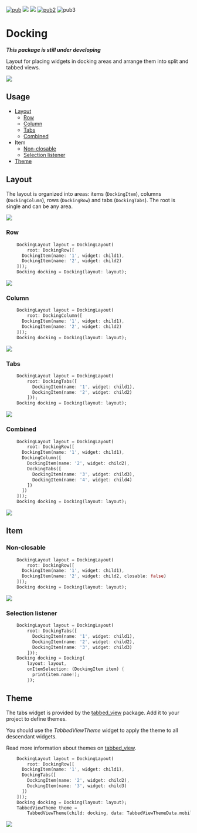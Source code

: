 [![pub](https://img.shields.io/pub/v/docking.svg)](https://pub.dev/packages/docking) ![](https://github.com/caduandrade/docking_flutter/actions/workflows/test.yml/badge.svg) [![](https://img.shields.io/badge/demo-try%20it%20out-blue)](https://caduandrade.github.io/docking_flutter_demo/) [![pub2](https://img.shields.io/badge/Flutter-%E2%9D%A4-red)](https://flutter.dev/) ![pub3](https://img.shields.io/badge/final%20version-as%20soon%20as%20possible-blue)

# Docking

__*This package is still under developing*__

Layout for placing widgets in docking areas and arrange them into split and tabbed views.

![](https://raw.githubusercontent.com/caduandrade/images/main/docking/docking_v2.png)

## Usage

* [Layout](#layout)
  * [Row](#row)
  * [Column](#column)
  * [Tabs](#tabs)
  * [Combined](#combined)
* Item
  * [Non-closable](#non-closable)
  * [Selection listener](#selection-listener)
* [Theme](#theme)

## Layout

The layout is organized into areas: items (`DockingItem`), columns (`DockingColumn`), rows (`DockingRow`) and tabs (`DockingTabs`).
The root is single and can be any area.

![](https://raw.githubusercontent.com/caduandrade/images/main/docking/docking_layout_uml_v3.png)

### Row

```dart
    DockingLayout layout = DockingLayout(
        root: DockingRow([
      DockingItem(name: '1', widget: child1),
      DockingItem(name: '2', widget: child2)
    ]));
    Docking docking = Docking(layout: layout);
```

![](https://raw.githubusercontent.com/caduandrade/images/main/docking/row_v2.png)

### Column

```dart
    DockingLayout layout = DockingLayout(
        root: DockingColumn([
      DockingItem(name: '1', widget: child1),
      DockingItem(name: '2', widget: child2)
    ]));
    Docking docking = Docking(layout: layout);
```

![](https://raw.githubusercontent.com/caduandrade/images/main/docking/column_v2.png)

### Tabs

```dart
    DockingLayout layout = DockingLayout(
        root: DockingTabs([
          DockingItem(name: '1', widget: child1),
          DockingItem(name: '2', widget: child2)
        ]));
    Docking docking = Docking(layout: layout);
```

![](https://raw.githubusercontent.com/caduandrade/images/main/docking/tabs_v1.png)

### Combined

```dart
    DockingLayout layout = DockingLayout(
        root: DockingRow([
      DockingItem(name: '1', widget: child1),
      DockingColumn([
        DockingItem(name: '2', widget: child2),
        DockingTabs([
          DockingItem(name: '3', widget: child3),
          DockingItem(name: '4', widget: child4)
        ])
      ])
    ]));
    Docking docking = Docking(layout: layout);
```

![](https://raw.githubusercontent.com/caduandrade/images/main/docking/combined_v2.png)

## Item

### Non-closable

```dart
    DockingLayout layout = DockingLayout(
        root: DockingRow([
      DockingItem(name: '1', widget: child1),
      DockingItem(name: '2', widget: child2, closable: false)
    ]));
    Docking docking = Docking(layout: layout);
```

![](https://raw.githubusercontent.com/caduandrade/images/main/docking/nonclosable_v1.png)

### Selection listener

```dart
    DockingLayout layout = DockingLayout(
        root: DockingTabs([
          DockingItem(name: '1', widget: child1),
          DockingItem(name: '2', widget: child2),
          DockingItem(name: '3', widget: child3)
        ]));
    Docking docking = Docking(
        layout: layout,
        onItemSelection: (DockingItem item) {
          print(item.name!);
        });
```

## Theme

The tabs widget is provided by the [tabbed_view](https://pub.dev/packages/tabbed_view) package. Add it to your project to define themes.

You should use the *TabbedViewTheme* widget to apply the theme to all descendant widgets.

Read more information about themes on [tabbed_view](https://pub.dev/packages/tabbed_view).

```dart
    DockingLayout layout = DockingLayout(
        root: DockingRow([
      DockingItem(name: '1', widget: child1),
      DockingTabs([
        DockingItem(name: '2', widget: child2),
        DockingItem(name: '3', widget: child3)
      ])
    ]));
    Docking docking = Docking(layout: layout);
    TabbedViewTheme theme =
        TabbedViewTheme(child: docking, data: TabbedViewThemeData.mobile());
```

![](https://raw.githubusercontent.com/caduandrade/images/main/docking/theme_v1.png)